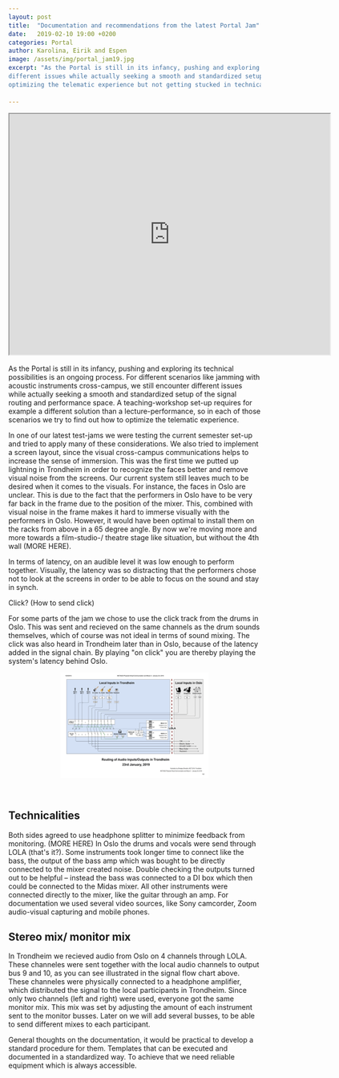 ```yaml
---
layout: post
title:  "Documentation and recommendations from the latest Portal Jam"
date:   2019-02-10 19:00 +0200
categories: Portal
author: Karolina, Eirik and Espen
image: /assets/img/portal_jam19.jpg
excerpt: "As the Portal is still in its infancy, pushing and exploring its technical possibilities is an ongoing process. We still encounter 
different issues while actually seeking a smooth and standardized setup of the signal routing and performance space. At the end it is about 
optimizing the telematic experience but not getting stucked in technicalities at the same time."

---
```


 <iframe src="https://drive.google.com/open?id=1d2vct13G0caHEbcgeBz4GSQghVjnIUFw"
 width="640" height="480"></iframe>
 <br>

As the Portal is still in its infancy, pushing and exploring its technical possibilities is an ongoing process. 
For different scenarios like jamming with acoustic instruments cross-campus, we still encounter different issues while actually 
seeking a smooth and standardized setup of the signal routing and performance space. A teaching-workshop set-up requires 
for example a different solution than a lecture-performance, so in each of those scenarios we try to find out how to optimize 
the telematic experience.

In one of our latest test-jams we were testing the current semester set-up and tried to apply many of these considerations. 
We also tried to implement a screen layout, since the visual cross-campus communications helps to increase the sense of immersion. 
This was the first time we putted up lightning in Trondheim in order to recognize the faces better and remove visual noise from the screens. 
Our current system still leaves much to be desired when it comes to the visuals. For instance, the faces in Oslo are unclear. 
This is due to the fact that the performers in Oslo have to be very far back in the frame due to the position of the mixer. 
This, combined with visual noise in the frame makes it hard to immerse visually with the performers in Oslo. However, it would have been 
optimal to install them on the racks from above in a 65 degree angle. By now we're moving more and more towards a film-studio-/ theatre stage like situation, but without the 4th wall (MORE HERE). 

In terms of latency, on an audible level it was low enough to perform together. Visually, the latency was so 
distracting that the performers chose not to look at the screens in order to be able to focus on the sound and stay in synch.

Click? (How to send click)

For some parts of the jam we chose to use the click track from the drums in Oslo. This was sent and recieved on the same channels as the drum sounds themselves, which of course was not ideal in terms of sound mixing. The click was also heard in Trondheim later than in Oslo, because of the latency added in the signal chain. By playing "on click" you are thereby playing the system's latency behind Oslo.


<figure align="middle">
<img src="/assets/img/signal_flow_chart.gif" alt="Broadcasting header image" width="70%">
</figure>
<br>


## Technicalities

Both sides agreed to use headphone splitter to minimize feedback from monitoring. (MORE HERE)
In Oslo the drums and vocals were send through LOLA (that's it?). Some instruments took longer time to connect like the bass, 
the output of the bass amp which was bought to be directly connected to the mixer created noise. Double checking the outputs turned out 
to be helpful – instead the bass was connected to a DI box which then could be connected to the Midas mixer. 
All other instruments were connected directly to the mixer, like the guitar through an amp.
For documentation we used several video sources, like Sony camcorder, Zoom audio-visual capturing and mobile phones.

## Stereo mix/ monitor mix 

In Trondheim we recieved audio from Oslo on 4 channels through LOLA. These channeles were sent together with the local audio channels to output bus 9 and 10, as you can see illustrated in the signal flow chart above. These channeles were physically connected to a headphone amplifier, which distributed the signal to the local participants in Trondheim. Since only two channels (left and right) were used, everyone got the same monitor mix. This mix was set by adjusting the amount of each instrument sent to the monitor busses. Later on we will add several busses, to be able to send different mixes to each participant.

General thoughts on the documentation, it would be practical to develop a standard procedure for them. 
Templates that can be executed and documented in a standardized way. To achieve that we need reliable equipment which is always accessible.
